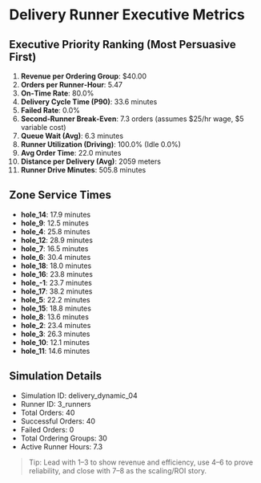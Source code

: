 # Delivery Runner Executive Metrics

## Executive Priority Ranking (Most Persuasive First)
1. **Revenue per Ordering Group**: $40.00
2. **Orders per Runner‑Hour**: 5.47
3. **On‑Time Rate**: 80.0%
4. **Delivery Cycle Time (P90)**: 33.6 minutes
5. **Failed Rate**: 0.0%
6. **Second‑Runner Break‑Even**: 7.3 orders (assumes $25/hr wage, $5 variable cost)
7. **Queue Wait (Avg)**: 6.3 minutes
8. **Runner Utilization (Driving)**: 100.0% (Idle 0.0%)
9. **Avg Order Time**: 22.0 minutes
10. **Distance per Delivery (Avg)**: 2059 meters
11. **Runner Drive Minutes**: 505.8 minutes

## Zone Service Times
- **hole_14**: 17.9 minutes
- **hole_9**: 12.5 minutes
- **hole_4**: 25.8 minutes
- **hole_12**: 28.9 minutes
- **hole_7**: 16.5 minutes
- **hole_6**: 30.4 minutes
- **hole_18**: 18.0 minutes
- **hole_16**: 23.8 minutes
- **hole_-1**: 23.7 minutes
- **hole_17**: 38.2 minutes
- **hole_5**: 22.2 minutes
- **hole_15**: 18.8 minutes
- **hole_8**: 13.6 minutes
- **hole_2**: 23.4 minutes
- **hole_3**: 26.3 minutes
- **hole_10**: 12.1 minutes
- **hole_11**: 14.6 minutes


## Simulation Details
- Simulation ID: delivery_dynamic_04
- Runner ID: 3_runners
- Total Orders: 40
- Successful Orders: 40
- Failed Orders: 0
- Total Ordering Groups: 30
- Active Runner Hours: 7.3

> Tip: Lead with 1–3 to show revenue and efficiency, use 4–6 to prove reliability, and close with 7–8 as the scaling/ROI story.
